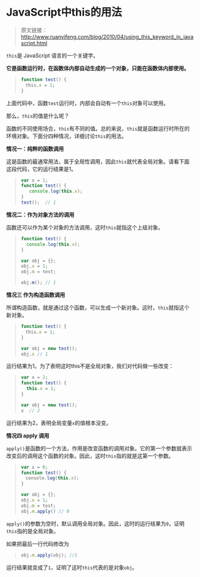 # JavaScript中this的用法

>原文链接：<http://www.ruanyifeng.com/blog/2010/04/using_this_keyword_in_javascript.html> 

`this`是 JavaScript 语言的一个关键字。

**它是函数运行时，在函数体内部自动生成的一个对象，只能在函数体内部使用。**

> ```js
> function test() {
> 　this.x = 1;
> }
> ```

上面代码中，函数`test`运行时，内部会自动有一个`this`对象可以使用。

那么，`this`的值是什么呢？

函数的不同使用场合，`this`有不同的值。总的来说，`this`就是函数运行时所在的环境对象。下面分四种情况，详细讨论`this`的用法。

**情况一：纯粹的函数调用**

这是函数的最通常用法，属于全局性调用，因此`this`就代表全局对象。请看下面这段代码，它的运行结果是1。

> ```js
> var x = 1;
> function test() {
>    console.log(this.x);
> }
> test();  // 1
> ```

**情况二：作为对象方法的调用**

函数还可以作为某个对象的方法调用，这时`this`就指这个上级对象。

> ```js
> function test() {
>   console.log(this.x);
> }
> 
> var obj = {};
> obj.x = 1;
> obj.m = test;
> 
> obj.m(); // 1
> ```

**情况三 作为构造函数调用**

所谓构造函数，就是通过这个函数，可以生成一个新对象。这时，`this`就指这个新对象。

> ```js
> function test() {
> 　this.x = 1;
> }
> 
> var obj = new test();
> obj.x // 1
> ```

运行结果为1。为了表明这时this不是全局对象，我们对代码做一些改变：

> ```js
> var x = 2;
> function test() {
>   this.x = 1;
> }
> 
> var obj = new test();
> x  // 2
> ```

运行结果为2，表明全局变量`x`的值根本没变。

**情况四 apply 调用**

`apply()`是函数的一个方法，作用是改变函数的调用对象。它的第一个参数就表示改变后的调用这个函数的对象。因此，这时`this`指的就是这第一个参数。

> ```js
> var x = 0;
> function test() {
> 　console.log(this.x);
> }
> 
> var obj = {};
> obj.x = 1;
> obj.m = test;
> obj.m.apply() // 0
> ```

`apply()`的参数为空时，默认调用全局对象。因此，这时的运行结果为`0`，证明`this`指的是全局对象。

如果把最后一行代码修改为

> ```js
> obj.m.apply(obj); //1
> ```

运行结果就变成了`1`，证明了这时`this`代表的是对象`obj`。